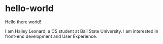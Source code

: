 # hello-world
Hello there world!

I am Hailey Leonard, a CS student at Ball State University.
I am interested in front-end development and User Experience. 
